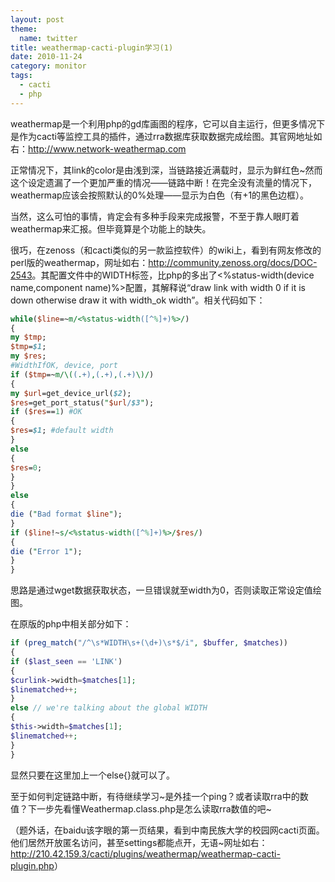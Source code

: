 ```yaml
---
layout: post
theme:
  name: twitter
title: weathermap-cacti-plugin学习(1)
date: 2010-11-24
category: monitor
tags:
  - cacti
  - php
---
```


weathermap是一个利用php的gd库画图的程序，它可以自主运行，但更多情况下是作为cacti等监控工具的插件，通过rra数据库获取数据完成绘图。其官网地址如右：<a href="http://www.network-weathermap.com">http://www.network-weathermap.com</a>

正常情况下，其link的color是由浅到深，当链路接近满载时，显示为鲜红色~然而这个设定遗漏了一个更加严重的情况——链路中断！在完全没有流量的情况下，weathermap应该会按照默认的0%处理——显示为白色（有+1的黑色边框）。

当然，这么可怕的事情，肯定会有多种手段来完成报警，不至于靠人眼盯着weathermap来汇报。但毕竟算是个功能上的缺失。

很巧，在zenoss（和cacti类似的另一款监控软件）的wiki上，看到有网友修改的perl版的weathermap，网址如右：<a href="http://community.zenoss.org/docs/DOC-2543">http://community.zenoss.org/docs/DOC-2543</a>。其配置文件中的WIDTH标签，比php的多出了<%status-width(device name,component name)%>配置，其解释说“draw link with width 0 if it is down otherwise draw it with width_ok width”。相关代码如下：
```perl
while($line=~m/<%status-width([^%]+)%>/)
{
my $tmp;
$tmp=$1;
my $res;
#WidthIfOK, device, port
if ($tmp=~m/\((.+),(.+),(.+)\)/)
{
my $url=get_device_url($2);
$res=get_port_status("$url/$3");
if ($res==1) #OK
{
$res=$1; #default width
}
else
{
$res=0;
}
}
else
{
die ("Bad format $line");
}
if ($line!~s/<%status-width([^%]+)%>/$res/)
{
die ("Error 1");
}
}
```
思路是通过wget数据获取状态，一旦错误就至width为0，否则读取正常设定值绘图。

在原版的php中相关部分如下：
```php
if (preg_match("/^\s*WIDTH\s+(\d+)\s*$/i", $buffer, $matches))
{
if ($last_seen == 'LINK')
{
$curlink->width=$matches[1];
$linematched++;
}
else // we're talking about the global WIDTH
{
$this->width=$matches[1];
$linematched++;
}
}
```
显然只要在这里加上一个else{}就可以了。

至于如何判定链路中断，有待继续学习~是外挂一个ping？或者读取rra中的数值？下一步先看懂Weathermap.class.php是怎么读取rra数值的吧~

（题外话，在baidu该字眼的第一页结果，看到中南民族大学的校园网cacti页面。他们居然开放匿名访问，甚至settings都能点开，无语~网址如右：<a href="http://210.42.159.3/cacti/plugins/weathermap/weathermap-cacti-plugin.php">http://210.42.159.3/cacti/plugins/weathermap/weathermap-cacti-plugin.php</a>）
